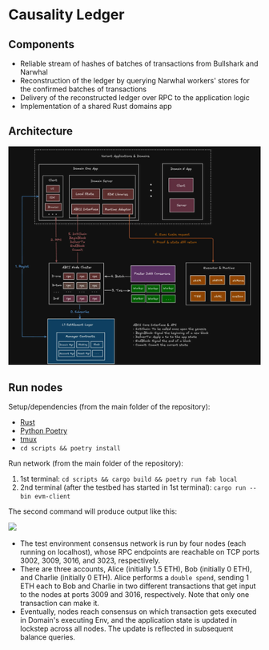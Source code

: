 # Causality Ledger

## Components

* Reliable stream of hashes of batches of transactions from Bullshark and Narwhal
* Reconstruction of the ledger by querying Narwhal workers' stores for the confirmed batches of transactions
* Delivery of the reconstructed ledger over RPC to the application logic
* Implementation of a shared Rust domains app

## Architecture
![architecture-diagram](./assets/architecture.png)

## Run nodes

Setup/dependencies (from the main folder of the repository):
* [Rust](https://www.rust-lang.org/)
* [Python Poetry](https://python-poetry.org/)
* [tmux](https://github.com/tmux/tmux)
* `cd scripts && poetry install`

Run network (from the main folder of the repository):
1. 1st terminal: `cd scripts && cargo build && poetry run fab local`
2. 2nd terminal (after the testbed has started in 1st terminal): `cargo run --bin evm-client`

The second command will produce output like this:  

<a href="https://asciinema.org/a/DP9RN2FzEtIyndGQdFxdkHXen" target="_blank"><img src="https://asciinema.org/a/DP9RN2FzEtIyndGQdFxdkHXen.svg" /></a>

* The test environment consensus network is run by four nodes (each running on localhost), whose RPC endpoints are reachable on TCP ports 3002, 3009, 3016, and 3023, respectively. 
* There are three accounts, Alice (initially 1.5 ETH), Bob (initially 0 ETH), and Charlie (initially 0 ETH). Alice performs a `double spend`, sending 1 ETH each to Bob and Charlie in two different transactions that get input to the nodes at ports 3009 and 3016, respectively. Note that only one transaction can make it. 
* Eventually, nodes reach consensus on which transaction gets executed in Domain's executing Env, and the application state is updated in lockstep across all nodes. The update is reflected in subsequent balance queries.